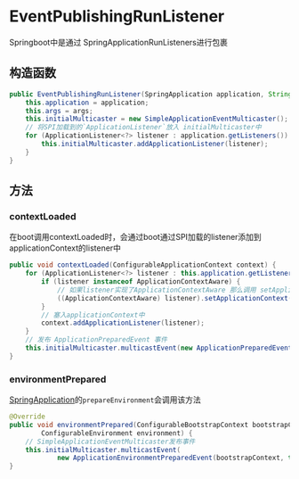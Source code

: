 # EventPublishingRunListener

Springboot中是通过 SpringApplicationRunListeners进行包裹

## 构造函数

```java
public EventPublishingRunListener(SpringApplication application, String[] args) {
    this.application = application;
    this.args = args;
    this.initialMulticaster = new SimpleApplicationEventMulticaster();
    // 将SPI加载到的`ApplicationListener`放入 initialMulticaster中
    for (ApplicationListener<?> listener : application.getListeners()) {
        this.initialMulticaster.addApplicationListener(listener);
    }
}
```

## 方法

### contextLoaded

在boot调用contextLoaded时，会通过boot通过SPI加载的listener添加到applicationContext的listener中

```java
public void contextLoaded(ConfigurableApplicationContext context) {
    for (ApplicationListener<?> listener : this.application.getListeners()) {
        if (listener instanceof ApplicationContextAware) {
            // 如果listener实现了ApplicationContextAware 那么调用 setApplicationContext方法
            ((ApplicationContextAware) listener).setApplicationContext(context);
        }
        // 塞入applicationContext中
        context.addApplicationListener(listener);
    }
    // 发布 ApplicationPreparedEvent 事件
    this.initialMulticaster.multicastEvent(new ApplicationPreparedEvent(this.application, this.args, context));
}
```

### environmentPrepared

[SpringApplication](./SpringApplication)的`prepareEnvironment`会调用该方法

```java
@Override
public void environmentPrepared(ConfigurableBootstrapContext bootstrapContext,
        ConfigurableEnvironment environment) {
    // SimpleApplicationEventMulticaster发布事件
    this.initialMulticaster.multicastEvent(
            new ApplicationEnvironmentPreparedEvent(bootstrapContext, this.application, this.args, environment));
}
```
